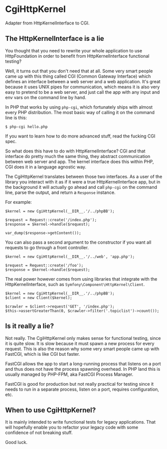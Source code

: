 # CgiHttpKernel

Adapter from HttpKernelInterface to CGI.

## The HttpKernelInterface is a lie

You thought that you need to rewrite your whole application to use
HttpFoundation in order to benefit from HttpKernelInterface functional
testing?

Well, it turns out that you don't need that at all. Some very smart people
came up with this thing called CGI (Common Gateway Interface) which defines an
interface between a web server and a web application. It's great because it
uses UNIX pipes for communication, which means it is also very easy to pretend
to be a web server, and just call the app with any input and env vars on the
command line by hand.

In PHP that works by using `php-cgi`, which fortunately ships with almost
every PHP distribution. The most basic way of calling it on the command line
is this:

    $ php-cgi hello.php

If you want to learn how to do more advanced stuff, read the fucking CGI spec.

So what does this have to do with HttpKernelInterface? CGI and that interface
do pretty much the same thing, they abstract communication between web server
and app. The kernel interface does this within PHP, CGI does it in a language
agnostic way.

The CgiHttpKernel translates between those two interfaces. As a user of the
library you interact with it as if it were a true HttpKernelInterface app, but
in the background it will actually go ahead and call `php-cgi` on the command
line, parse the output, and return a `Response` instance.

For example:

    $kernel = new CgiHttpKernel(__DIR__.'/../phpBB');

    $request = Request::create('/index.php');
    $response = $kernel->handle($request);

    var_dump($response->getContent());

You can also pass a second argument to the constructor if you want all
requests to go through a front controller.

    $kernel = new CgiHttpKernel(__DIR__.'/../web', 'app.php');

    $request = Request::create('/foo');
    $response = $kernel->handle($request);

The real power however comes from using libraries that integrate with the
HttpKernelInterface, such as `Symfony\Component\HttpKernel\Client`.

    $kernel = new CgiHttpKernel(__DIR__.'/../phpBB');
    $client = new Client($kernel);

    $crawler = $client->request('GET', '/index.php');
    $this->assertGreaterThan(0, $crawler->filter('.topiclist')->count());

## Is it really a lie?

Not really. The CgiHttpKernel only makes sense for functional testing, since
it is quite slow. It is slow because it must spawn a new process for every
request. This is also the reason why some very smart people came up with
FastCGI, which is like CGI but faster.

FastCGI allows the app to start a long-running process that listens on a port
and thus does not have the process spawning overhead. In PHP land this is
usually managed by PHP-FPM, aka FastCGI Process Manager.

FastCGI is good for production but not really practical for testing since it
needs to run in a separate process, listen on a port, requires configuration,
etc.

## When to use CgiHttpKernel?

It is mainly intended to write functional tests for legacy applications. That
will hopefully enable you to refactor your legacy code with some confidence of
not breaking stuff.

Good luck.
